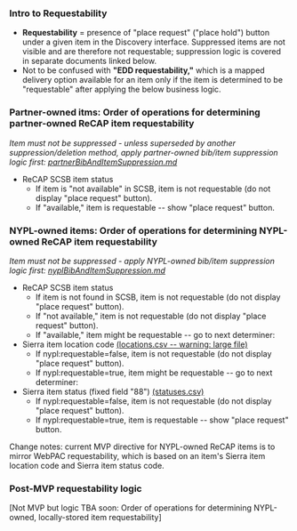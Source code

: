 ### Intro to Requestability

* **Requestability** = presence of "place request" ("place hold") button under a given item in the Discovery interface. Suppressed items are not visible and are therefore not requestable; suppression logic is covered in separate documents linked below.
* Not to be confused with **"EDD requestability,"** which is a mapped delivery option available for an item only if the item is determined to be "requestable" after applying the below business logic.

### Partner-owned itms: Order of operations for determining partner-owned ReCAP item requestability

*Item must not be suppressed - unless superseded by another suppression/deletion method, apply partner-owned bib/item suppression logic first: [partnerBibAndItemSuppression.md](https://github.com/NYPL/nypl-core/blob/master/vocabularies/business-logic/partnerBibAndItemSuppression.md)*

* ReCAP SCSB item status
  * If item is "not available" in SCSB, item is not requestable (do not display "place request" button).
  * If "available," item is requestable -- show "place request" button.
 
 
### NYPL-owned items: Order of operations for determining NYPL-owned ReCAP item requestability

*Item must not be suppressed - apply NYPL-owned bib/item suppression logic first: [nyplBibAndItemSuppression.md](https://github.com/NYPL/nypl-core/blob/master/vocabularies/business-logic/nyplBibAndItemSuppression.md)*

* ReCAP SCSB item status
  * If item is not found in SCSB, item is not requestable (do not display "place request" button).
  * If "not available," item is not requestable (do not display "place request" button).
  * If "available," item might be requestable -- go to next determiner:
* Sierra item location code [(locations.csv -- warning: large file)](https://github.com/NYPL/nypl-core/blob/master/vocabularies/csv/locations.csv)
  * If nypl:requestable=false, item is not requestable (do not display "place request" button).
  * If nypl:requestable=true, item might be requestable -- go to next determiner:
* Sierra item status (fixed field "88") [(statuses.csv)](https://github.com/NYPL/nypl-core/blob/master/vocabularies/csv/statuses.csv)
  * If nypl:requestable=false, item is not requestable (do not display "place request" button).
  * If nypl:requestable=true, item is requestable -- show "place request" button.
 
Change notes: current MVP directive for NYPL-owned ReCAP items is to mirror WebPAC requestability, which is based on an item's Sierra item location code and Sierra item status code.
 
### Post-MVP requestability logic

[Not MVP but logic TBA soon: Order of operations for determining NYPL-owned, locally-stored item requestability] 
 
